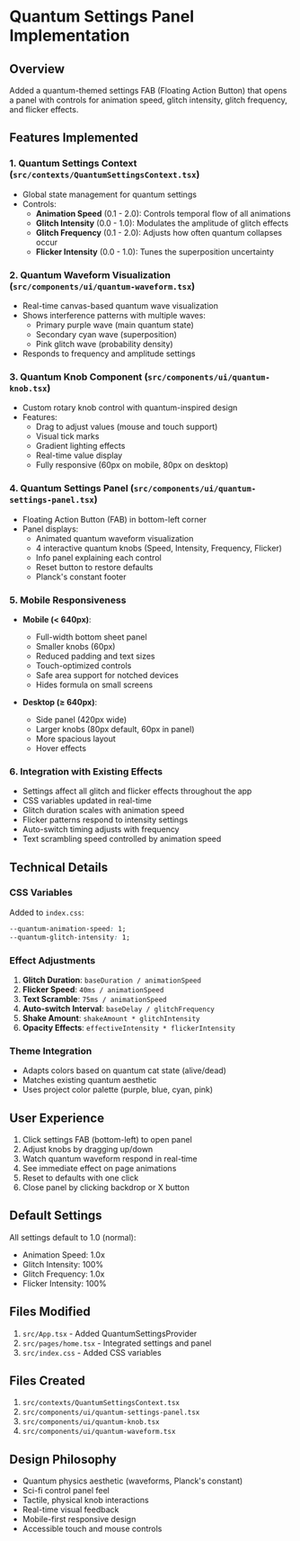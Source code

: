 # Quantum Settings Panel Implementation

## Overview
Added a quantum-themed settings FAB (Floating Action Button) that opens a panel with controls for animation speed, glitch intensity, glitch frequency, and flicker effects.

## Features Implemented

### 1. Quantum Settings Context (`src/contexts/QuantumSettingsContext.tsx`)
- Global state management for quantum settings
- Controls:
  - **Animation Speed** (0.1 - 2.0): Controls temporal flow of all animations
  - **Glitch Intensity** (0.0 - 1.0): Modulates the amplitude of glitch effects
  - **Glitch Frequency** (0.1 - 2.0): Adjusts how often quantum collapses occur
  - **Flicker Intensity** (0.0 - 1.0): Tunes the superposition uncertainty

### 2. Quantum Waveform Visualization (`src/components/ui/quantum-waveform.tsx`)
- Real-time canvas-based quantum wave visualization
- Shows interference patterns with multiple waves:
  - Primary purple wave (main quantum state)
  - Secondary cyan wave (superposition)
  - Pink glitch wave (probability density)
- Responds to frequency and amplitude settings

### 3. Quantum Knob Component (`src/components/ui/quantum-knob.tsx`)
- Custom rotary knob control with quantum-inspired design
- Features:
  - Drag to adjust values (mouse and touch support)
  - Visual tick marks
  - Gradient lighting effects
  - Real-time value display
  - Fully responsive (60px on mobile, 80px on desktop)

### 4. Quantum Settings Panel (`src/components/ui/quantum-settings-panel.tsx`)
- Floating Action Button (FAB) in bottom-left corner
- Panel displays:
  - Animated quantum waveform visualization
  - 4 interactive quantum knobs (Speed, Intensity, Frequency, Flicker)
  - Info panel explaining each control
  - Reset button to restore defaults
  - Planck's constant footer

### 5. Mobile Responsiveness
- **Mobile (< 640px)**:
  - Full-width bottom sheet panel
  - Smaller knobs (60px)
  - Reduced padding and text sizes
  - Touch-optimized controls
  - Safe area support for notched devices
  - Hides formula on small screens
  
- **Desktop (≥ 640px)**:
  - Side panel (420px wide)
  - Larger knobs (80px default, 60px in panel)
  - More spacious layout
  - Hover effects

### 6. Integration with Existing Effects
- Settings affect all glitch and flicker effects throughout the app
- CSS variables updated in real-time
- Glitch duration scales with animation speed
- Flicker patterns respond to intensity settings
- Auto-switch timing adjusts with frequency
- Text scrambling speed controlled by animation speed

## Technical Details

### CSS Variables
Added to `index.css`:
```css
--quantum-animation-speed: 1;
--quantum-glitch-intensity: 1;
```

### Effect Adjustments
1. **Glitch Duration**: `baseDuration / animationSpeed`
2. **Flicker Speed**: `40ms / animationSpeed`
3. **Text Scramble**: `75ms / animationSpeed`
4. **Auto-switch Interval**: `baseDelay / glitchFrequency`
5. **Shake Amount**: `shakeAmount * glitchIntensity`
6. **Opacity Effects**: `effectiveIntensity * flickerIntensity`

### Theme Integration
- Adapts colors based on quantum cat state (alive/dead)
- Matches existing quantum aesthetic
- Uses project color palette (purple, blue, cyan, pink)

## User Experience
1. Click settings FAB (bottom-left) to open panel
2. Adjust knobs by dragging up/down
3. Watch quantum waveform respond in real-time
4. See immediate effect on page animations
5. Reset to defaults with one click
6. Close panel by clicking backdrop or X button

## Default Settings
All settings default to 1.0 (normal):
- Animation Speed: 1.0x
- Glitch Intensity: 100%
- Glitch Frequency: 1.0x
- Flicker Intensity: 100%

## Files Modified
1. `src/App.tsx` - Added QuantumSettingsProvider
2. `src/pages/home.tsx` - Integrated settings and panel
3. `src/index.css` - Added CSS variables

## Files Created
1. `src/contexts/QuantumSettingsContext.tsx`
2. `src/components/ui/quantum-settings-panel.tsx`
3. `src/components/ui/quantum-knob.tsx`
4. `src/components/ui/quantum-waveform.tsx`

## Design Philosophy
- Quantum physics aesthetic (waveforms, Planck's constant)
- Sci-fi control panel feel
- Tactile, physical knob interactions
- Real-time visual feedback
- Mobile-first responsive design
- Accessible touch and mouse controls

